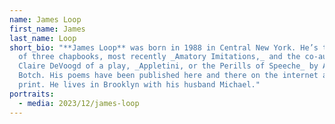 ```yaml
---
name: James Loop
first_name: James
last_name: Loop
short_bio: "**James Loop** was born in 1988 in Central New York. He’s the author
  of three chapbooks, most recently _Amatory Imitations,_ and the co-author with
  Claire DeVoogd of a play, _Appletini, or the Perills of Speeche_ by Anonymous
  Botch. His poems have been published here and there on the internet and in
  print. He lives in Brooklyn with his husband Michael."
portraits:
  - media: 2023/12/james-loop
---
```

